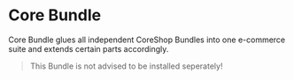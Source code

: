 #  Core Bundle

Core Bundle glues all independent CoreShop Bundles into one e-commerce suite and extends certain parts accordingly.

> This Bundle is not advised to be installed seperately!
